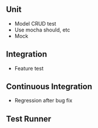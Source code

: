 ## Unit
* Model CRUD test
* Use mocha should, etc
* Mock

## Integration
* Feature test

## Continuous Integration
* Regression after bug fix

## Test Runner
